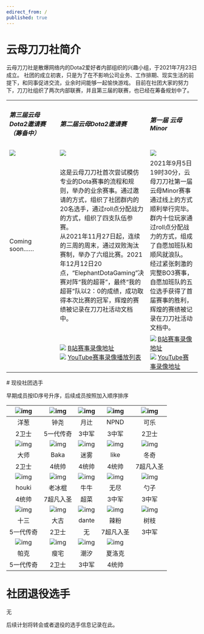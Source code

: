```yaml
---
edirect_from: /
published: true
---
```


# 云母刀刀社简介

云母刀刀社是散爆网络内的Dota2爱好者内部组织的兴趣小组，于2021年7月23日成立。
社团的成立初衷，只是为了在不影响公司业务、工作排期、现实生活的前提下，和同事促进交流，业余时间能够一起愉快游戏。
目前在社团大家的努力下，刀刀社组织了两次内部联赛，并且第三届的联赛，也已经在筹备规划中了。

<table width="100%" border="0" cellspacing="1" cellpadding="1" align="center">
  <tr>
    <td width="33%" ><h5>第三届云母Dota2邀请赛（筹备中）</h5></td>
    <td width="33%"><h5>第二届云母Dota2邀请赛</h5></td>
    <td width="33%"><h5>第一届 云母Minor</h5></td>
  </tr>
  <tr>    
    <td><img src="../img/inpost/202107/main_page/%E4%BA%91%E6%AF%8DDOTA2%E9%82%80%E8%AF%B7%E8%B5%9B%E5%BF%AB%E6%9D%A5%E4%BA%86.jpg"></td>
    <td><img src="../img/inpost/202107/main_page/%E4%BA%91%E6%AF%8DDOTA2%E9%82%80%E8%AF%B7%E8%B5%9B.jpg"></td>
    <td><img src="../img/inpost/202107/main_page/%E4%BA%91%E6%AF%8DMINOR.jpg"> </td>
  </tr> 
  <tr>
    <td>Coming soon……</td>
    <td>这是云母刀刀社首次尝试模仿专业的Dota赛事的流程和规则，举办的业余赛事。通过邀请的方式，组织了社团群内的20名选手，通过roll点分配战力的方式，组织了四支队伍参赛。<br>从2021年11月27日起，连续的三周的周末，通过双败淘汰赛制，举办了六组比赛。2021年12月12日20点，“ElephantDotaGaming”决赛对阵“我的超哥”，最终“我的超哥”队以2：0的成绩，成功取得本次比赛的冠军，辉煌的赛绩被记录在刀刀社活动文档中。</td>
    <td>2021年9月5日19时30分，云母刀刀社第一届云母Minor赛事通过线上的方式顺利举行完毕。群内十位玩家通过roll点分配战力的方式，组成了自愿加班队和顺风就浪队。<br>经过紧张刺激的完整BO3赛事，自愿加班队的五位选手获得了首届赛事的胜利，辉煌的赛绩被记录在刀刀社活动文档中。</td>
  </tr>
  <tr>
    <td></td>
    <td>
    <img src="../img/inpost/202107/main_page/bilibilifavicon.jpg">
    <a href="https://space.bilibili.com/1331609">B站赛事录像地址</a><br>
    <img src="../img/inpost/202107/main_page/youtubefavicon.jpg">
    <a href="https://www.youtube.com/watch?v=-kUK38RsHQo&list=PLHDmdJSAdxtxknSZcIe4EZMmhGmbZ4kOV&ab_channel=%E7%B2%89%E7%89%9B">YouTube赛事录像播放列表</a>
    </td>
    <td>
    <img src="../img/inpost/202107/main_page/bilibilifavicon.jpg">
    <a href="https://www.bilibili.com/video/BV1Vv411P7EX">B站赛事录像地址</a><br>
    <img src="../img/inpost/202107/main_page/youtubefavicon.jpg">
    <a href="https://www.youtube.com/watch?v=jl7DksYicIs&t=6103s&ab_channel=%E7%B2%89%E7%89%9B">YouTube赛事录像地址</a>
    </td>
  </tr>
</table>
# 现役社团选手

早期成员按ID序号升序，后续成员按照加入顺序排序

| ![img](../img/inpost/202107/main_page/dead4f5f31b0e03b709d5bee3b1ac11d6e4d3889_full.jpg) | ![img](../img/inpost/202107/main_page/a7d57f09869fe9855eab555557b2299ac4db7821_full.jpg) | ![img](../img/inpost/202107/main_page/08483eb75214a74f759a9221c5836b9e758489d0_full.jpg) | ![img](../img/inpost/202107/main_page/4978949cde16178fcd8efd2a7bea30b2dc57ef65_full.jpg) | ![img](../img/inpost/202107/main_page/054588612c1995ad6862ac4077e748b8f91adec4_full.jpg) |
| :----------------------------------------------------------: | :----------------------------------------------------------: | :----------------------------------------------------------: | :----------------------------------------------------------: | :----------------------------------------------------------: |
|                             洋葱                             |                             钟尧                             |                             月辻                             |                             NPND                             |                             可乐                             |
|                            2卫士                             |                          5一代传奇                           |                            3中军                             |                            3中军                             |                            2卫士                             |
| ![img](../img/inpost/202107/main_page/b0e968220c49586e5f1404b8d8225627aa2227ef_full.jpg) | ![img](../img/inpost/202107/main_page/73cf9b7503b9a7b59b9e0e84ed78dcdda56aedbc_full.jpg) | ![img](../img/inpost/202107/main_page/fef49e7fa7e1997310d705b2a6158ff8dc1cdfeb_full-16400993249929.jpg) | ![img](../img/inpost/202107/main_page/dc46ded6493d8e646ab50a8379f57db3b12c3fd7_full.jpg) | ![img](../img/inpost/202107/main_page/e95e5db55a957b9f4cd614e6719cdde6189179b1_full.jpg) |
|                             大师                             |                             Baka                             |                             迷雾                             |                             like                             |                             冬奇                             |
|                            2卫士                             |                            4统帅                             |                            4统帅                             |                            4统帅                             |                          7超凡入圣                           |
| ![img](../img/inpost/202107/main_page/9c5956c5381db45008582ac29c28591de4b801db_full.jpg) | ![img](../img/inpost/202107/main_page/fef49e7fa7e1997310d705b2a6158ff8dc1cdfeb_full-164009944591218.jpg) | ![img](../img/inpost/202107/main_page/a913a403ae10d5a670252096d76d145e0d6e7958_full.jpg) | ![img](../img/inpost/202107/main_page/aa5a2de307eecbb45f911252e2ca7884b048e0af_full.jpg) | ![img](../img/inpost/202107/main_page/86ef5bd299c9069cb71823556d7cc4df95cba8e3_full.jpg) |
|                            houki                             |                            老冰棍                            |                             牛牛                             |                             无尽                             |                             勺子                             |
|                            4统帅                             |                          7超凡入圣                           |                             超菜                             |                            3中军                             |                            3中军                             |
| ![img](../img/inpost/202107/main_page/45cfd38cfa53817492f405ec3fd3cdbc2a2896b5_full.jpg) | ![img](../img/inpost/202107/main_page/299b165428168642c4c805978b6b0bbaf85d3414_full.jpg) | ![img](../img/inpost/202107/main_page/33d34be0ff75791aa9cd268b6cf4386e8102af1f.jpg) | ![img](../img/inpost/202107/main_page/80a438be1d6366836966a1a2eed5b1564098b72e_full.jpg) | ![img](../img/inpost/202107/main_page/ebb8a114243d0dc50596cbd3ee99f289617c2317_full.jpg) |
|                             十三                             |                             大古                             |                            dante                             |                             辣粉                             |                             树枝                             |
|                          5一代传奇                           |                            2卫士                             |                              无                              |                          7超凡入圣                           |                            3中军                             |
| ![img](../img/inpost/202107/main_page/4e0f9df2a984e2208844614afdfb59c8f903b7a6.jpg) | ![img](../img/inpost/202107/main_page/fef49e7fa7e1997310d705b2a6158ff8dc1cdfeb_full.jpg) | ![img](../img/inpost/202107/main_page/fef49e7fa7e1997310d705b2a6158ff8dc1cdfeb_full-164009959254826.jpg) | ![img](../img/inpost/202107/main_page/2d2fce562131b51ec05f22b3cc75d4901acd73f6_full.jpg) |                                                              |
|                             帕克                             |                             瘦宅                             |                             潮汐                             |                            夏洛克                            |                                                              |
|                          5一代传奇                           |                            2卫士                             |                            3中军                             |                            4统帅                             |                                                              |

# 社团退役选手

无

后续计划将转会或者退役的选手信息记录在此。

